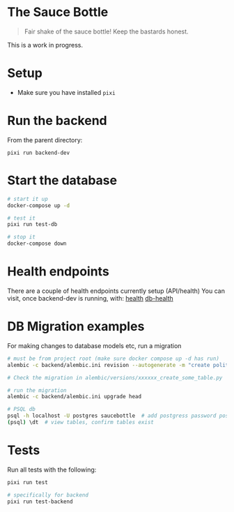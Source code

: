 # The Sauce Bottle

> Fair shake of the sauce bottle! Keep the bastards honest.

This is a work in progress. 

# Setup

- Make sure you have installed `pixi`


# Run the backend
From the parent directory:

`pixi run backend-dev`

# Start the database

```bash
# start it up
docker-compose up -d

# test it
pixi run test-db

# stop it
docker-compose down
```

# Health endpoints
There are a couple of health endpoints currently setup (API/health)
You can visit, once backend-dev is running, with:
[health](http://localhost:8000/health)
[db-health](http://localhost:8000/db-health)

# DB Migration examples
For making changes to database models etc, run a migration

```bash
# must be from project root (make sure docker compose up -d has run)
alembic -c backend/alembic.ini revision --autogenerate -m "create politician table"

# Check the migration in alembic/versions/xxxxxx_create_some_table.py

# run the migration
alembic -c backend/alembic.ini upgrade head

# PSQL db
psql -h localhost -U postgres saucebottle  # add postgress password postgres
(psql) \dt  # view tables, confirm tables exist
```

# Tests
Run all tests with the following:

```bash
pixi run test

# specifically for backend
pixi run test-backend
```